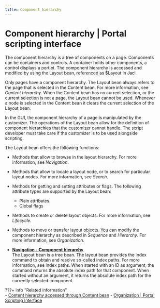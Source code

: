 ```yaml
---
title: Component hierarchy
---
```


# Component hierarchy | Portal scripting interface

The component hierarchy is a tree of components on a page. Components can be containers and controls. A container holds other components, a control displays a portlet. The component hierarchy is accessed and modified by using the Layout bean, referenced as $Layout in Jacl.

Only pages have a component hierarchy. The Layout bean always refers to the page that is selected in the Content bean. For more information, see *Content hierarchy*. When the Content bean has no current selection, or the current selection is not a page, the Layout bean cannot be used. Whenever a node is selected in the Content bean it clears the current selection of the Layout bean.

In the GUI, the component hierarchy of a page is manipulated by the customizer. The operations of the Layout bean allow for the definition of component hierarchies that the customizer cannot handle. The script developer must take care if the customizer is to be used alongside scripting.

The Layout bean offers the following functions:

-   Methods that allow to browse in the layout hierarchy. For more information, see *Navigation*.
-   Methods that allow to locate a layout node, or to search for particular layout nodes. For more information, see *Search*.
-   Methods for getting and setting attributes or flags. The following attribute types are supported by the Layout bean:
    -   Plain attributes.
    -   Global flags
    
-   Methods to create or delete layout objects. For more information, see *Lifecycle*.
-   Methods to move or transfer layout objects. You can modify the component hierarchy as described in *Sequence* and *Hierarchy*. For more information, see *Organization*.

-   **[Navigation - Component hierarchy](navigation_compnt_hrchy.md)**  
The Layout bean is a tree bean. The layout bean provides the index command to obtain and resolve so-called index paths. For more information, see Index paths. When started with an ID as argument, the command returns the absolute index path for that component. When started without an argument, it returns the absolute index path for the currently selected component.

???+ info "Related information"  
    -   [Content hierarchy accessed through Content bean](../../../../portal_admin_tools/portal_scripting_interface/command_ref_psi/content_hierarchy/index.md)
    -   [Organization | Portal Scripting Interface](../../../../portal_admin_tools/portal_scripting_interface/command_ref_psi/organization.md)

